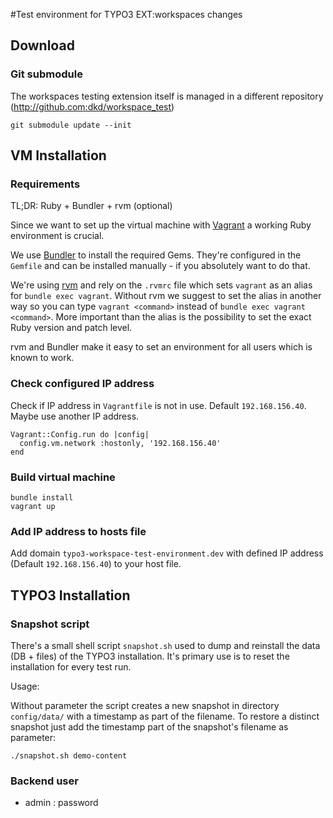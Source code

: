 #Test environment for TYPO3 EXT:workspaces changes

## Download

### Git submodule

The workspaces testing extension itself is managed in a different repository (http://github.com:dkd/workspace_test)

	git submodule update --init

## VM Installation

### Requirements

TL;DR: Ruby + Bundler + rvm (optional)

Since we want to set up the virtual machine with [Vagrant](http://www.vagrantup.com/) a working Ruby environment is crucial.

We use [Bundler](http://gembundler.com/) to install the required Gems. They're configured in the `Gemfile` and can be
installed manually - if you absolutely want to do that.

We're using [rvm](https://rvm.io/) and rely on the `.rvmrc` file which sets `vagrant` as an alias for `bundle exec vagrant`.
Without rvm we suggest to set the alias in another way so you can type `vagrant <command>` instead of `bundle exec vagrant <command>`.
More important than the alias is the possibility to set the exact Ruby version and patch level.

rvm and Bundler make it easy to set an environment for all users which is known to work.

### Check configured IP address

Check if IP address in `Vagrantfile` is not in use. Default `192.168.156.40`.
Maybe use another IP address.

	Vagrant::Config.run do |config|
	  config.vm.network :hostonly, '192.168.156.40'
	end

### Build virtual machine

	bundle install
	vagrant up


### Add IP address to hosts file

Add domain `typo3-workspace-test-environment.dev` with defined IP address (Default `192.168.156.40`) to your host file.


## TYPO3 Installation

### Snapshot script

There's a small shell script `snapshot.sh` used to dump and reinstall the data (DB + files) of the TYPO3 installation.
It's primary use is to reset the installation for every test run.

 Usage:

 Without parameter the script creates a new snapshot in directory `config/data/` with a timestamp as part of the
 filename. To restore a distinct snapshot just add the timestamp part of the snapshot's filename as parameter:

	./snapshot.sh demo-content

### Backend user

* admin : password